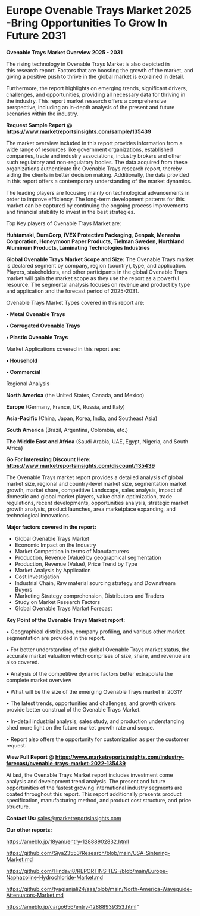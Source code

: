 # Europe Ovenable Trays Market 2025 -Bring Opportunities To Grow In Future 2031

<Strong> Ovenable Trays Market Overview 2025 - 2031</strong>

The rising technology in Ovenable Trays Market is also depicted in this research report. Factors that are boosting the growth of the market, and giving a positive push to thrive in the global market is explained in detail.

Furthermore, the report highlights on emerging trends, significant drivers, challenges, and opportunities, providing all necessary data for thriving in the industry. This report market research offers a comprehensive perspective, including an in-depth analysis of the present and future scenarios within the industry.

<strong>Request Sample Report @ <a href=https://www.marketreportsinsights.com/sample/135439>https://www.marketreportsinsights.com/sample/135439</a></strong>

The market overview included in this report provides information from a wide range of resources like government organizations, established companies, trade and industry associations, industry brokers and other such regulatory and non-regulatory bodies. The data acquired from these organizations authenticate the Ovenable Trays research report, thereby aiding the clients in better decision making. Additionally, the data provided in this report offers a contemporary understanding of the market dynamics.

The leading players are focusing mainly on technological advancements in order to improve efficiency. The long-term development patterns for this market can be captured by continuing the ongoing process improvements and financial stability to invest in the best strategies.

Top Key players of Ovenable Trays Market are:

<strong>Huhtamaki, DuraCorp, iVEX Protective Packaging, Genpak, Menasha Corporation, Honeymoon Paper Products, Tielman Sweden, Northland Aluminum Products, Laminating Technologies Industries</strong>

<strong><b>Global Ovenable Trays Market Scope and Size:</b></strong>
The Ovenable Trays market is declared segment by company, region (country), type, and application. Players, stakeholders, and other participants in the global Ovenable Trays market will gain the market scope as they use the report as a powerful resource. The segmental analysis focuses on revenue and product by type and application and the forecast period of 2025-2031.

Ovenable Trays Market Types covered in this report are:

<strong>• Metal Ovenable Trays

• Corrugated Ovenable Trays

• Plastic Ovenable Trays</strong>

Market Applications covered in this report are:

<strong>• Household

• Commercial</strong> 

Regional Analysis

<strong>North America</strong> (the United States, Canada, and Mexico)

<strong>Europe</strong> (Germany, France, UK, Russia, and Italy)

<strong>Asia-Pacific</strong> (China, Japan, Korea, India, and Southeast Asia)

<strong>South America</strong> (Brazil, Argentina, Colombia, etc.)

<strong>The Middle East and Africa</strong> (Saudi Arabia, UAE, Egypt, Nigeria, and South Africa)

<strong>Go For Interesting Discount Here: <a href=https://www.marketreportsinsights.com/discount/135439>https://www.marketreportsinsights.com/discount/135439</a></strong>

The Ovenable Trays market report provides a detailed analysis of global market size, regional and country-level market size, segmentation market growth, market share, competitive Landscape, sales analysis, impact of domestic and global market players, value chain optimization, trade regulations, recent developments, opportunities analysis, strategic market growth analysis, product launches, area marketplace expanding, and technological innovations.

<strong><b>Major factors covered in the report:</b></strong>
<ul>
  <li>Global Ovenable Trays Market </li>
  <li>Economic Impact on the Industry</li>
  <li>Market Competition in terms of Manufacturers</li>
  <li>Production, Revenue (Value) by geographical segmentation</li>
  <li>Production, Revenue (Value), Price Trend by Type</li>
  <li>Market Analysis by Application</li>
  <li>Cost Investigation</li>
  <li>Industrial Chain, Raw material sourcing strategy and Downstream Buyers</li>
  <li>Marketing Strategy comprehension, Distributors and Traders</li>
  <li>Study on Market Research Factors</li>
  <li>Global Ovenable Trays Market Forecast</li>
</ul>

<strong><b>Key Point of the Ovenable Trays Market report:</b></strong>

• Geographical distribution, company profiling, and various other market segmentation are provided in the report.

• For better understanding of the global Ovenable Trays market status, the accurate market valuation which comprises of size, share, and revenue are also covered.

• Analysis of the competitive dynamic factors better extrapolate the complete market overview

• What will be the size of the emerging Ovenable Trays market in 2031?

• The latest trends, opportunities and challenges, and growth drivers provide better construal of the Ovenable Trays Market.

• In-detail industrial analysis, sales study, and production understanding shed more light on the future market growth rate and scope.

• Report also offers the opportunity for customization as per the customer request.

<strong><b>View Full Report @ <a href=https://www.marketreportsinsights.com/industry-forecast/ovenable-trays-market-2022-135439>https://www.marketreportsinsights.com/industry-forecast/ovenable-trays-market-2022-135439</a></b></strong>


At last, the Ovenable Trays Market report includes investment come analysis and development trend analysis. The present and future opportunities of the fastest growing international industry segments are coated throughout this report. This report additionally presents product specification, manufacturing method, and product cost structure, and price structure.

<strong>Contact Us:</strong>
sales@marketreportsinsights.com

<strong>Our other reports:</strong>

<a href=https://ameblo.jp/18yam/entry-12888902832.html>https://ameblo.jp/18yam/entry-12888902832.html</a>

<a href=https://github.com/Siya23553/Research/blob/main/USA-Sintering-Market.md>https://github.com/Siya23553/Research/blob/main/USA-Sintering-Market.md</a>

<a href=https://github.com/Hindavi8/REPORTINSITES-/blob/main/Europe-Naphazoline-Hydrochloride-Market.md>https://github.com/Hindavi8/REPORTINSITES-/blob/main/Europe-Naphazoline-Hydrochloride-Market.md</a>

<a href=https://github.com/tyagianjali24/aaa/blob/main/North-America-Waveguide-Attenuators-Market.md>https://github.com/tyagianjali24/aaa/blob/main/North-America-Waveguide-Attenuators-Market.md</a>

<a href=https://ameblo.jp/cargo656/entry-12888939353.html>https://ameblo.jp/cargo656/entry-12888939353.html</a>"
